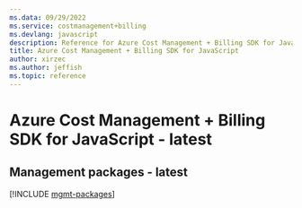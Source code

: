 ```yaml
---
ms.data: 09/29/2022
ms.service: costmanagement+billing
ms.devlang: javascript
description: Reference for Azure Cost Management + Billing SDK for JavaScript
title: Azure Cost Management + Billing SDK for JavaScript
author: xirzec
ms.author: jeffish
ms.topic: reference
---
```

# Azure Cost Management + Billing SDK for JavaScript - latest

## Management packages - latest
[!INCLUDE [mgmt-packages](cost-management-+-billing-mgmt-index.md)]